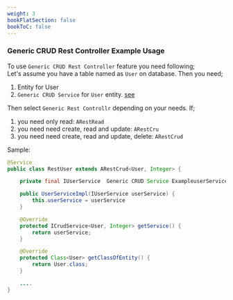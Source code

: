 ```yaml
---
weight: 3
bookFlatSection: false
bookToC: false
---
```


### Generic CRUD Rest Controller Example Usage
To use `Generic CRUD Rest Controller` feature you need following; \
Let's assume you have a table named as `User` on database. Then you need;
1. Entity for User
2. `Generic CRUD Service` for `User` entity. [see](/docs/examples/generic-crud-service/)


Then select `Generic Rest Controllr` depending on your needs. If;
1. you need only read: `ARestRead`
2. you need need create, read and update: `ARestCru`
3. you need need create, read and update, delete: `ARestCrud`

Sample:

```java
@Service
public class RestUser extends ARestCrud<User, Integer> {

    private final IUserService  Generic CRUD Service ExampleuserService;

    public UserServiceImpl(IUserService userService) {
        this.userService = userService
    }

    @Override
    protected ICrudService<User, Integer> getService() {
        return userService;
    }

    @Override
    protected Class<User> getClassOfEntity() {
        return User.class;
    }

    ....
}

```
